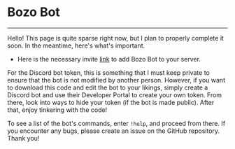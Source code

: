 # **Bozo Bot**

---

Hello! This page is quite sparse right now, but I plan to properly complete it soon. In the meantime, here's what's important.

* Here is the necessary invite [link](https://discord.com/api/oauth2/authorize?client_id=1054158456447316058&permissions=51543013953&scope=bot
) to add Bozo Bot to your server.

For the Discord bot token, this is something that I must keep private to ensure that the bot is not modified by another person. However, if you want to download this code and edit the bot to your likings, simply create a Discord bot and use their Developer Portal to create your own token. From there, look into ways to hide your token (if the bot is made public). After that, enjoy tinkering with the code!

To see a list of the bot's commands, enter ````!help````, and proceed from there. If you encounter any bugs, please create an issue on the GitHub repository. Thank you!
